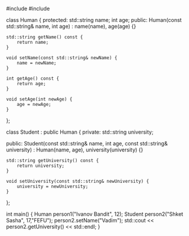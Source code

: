 #include <iostream>
#include <string>

class Human {
protected:
    std::string name;
    int age;
public:
    Human(const std::string& name, int age) : name(name), age(age) {}

    std::string getName() const {
        return name;
    }

    void setName(const std::string& newName) {
        name = newName;
    }

    int getAge() const {
        return age;
    }

    void setAge(int newAge) {
        age = newAge;
    }
};

class Student : public Human {
private:
    std::string university;

public:
    Student(const std::string& name, int age, const std::string& university)
        : Human(name, age), university(university) {}

    std::string getUniversity() const {
        return university;
    }

    void setUniversity(const std::string& newUniversity) {
        university = newUniversity;
    }
};

int main() {
    Human person1("Ivanov Bandit", 12);
    Student person2("Shket Sasha", 17,"FEFU");
    person2.setName("Vadim");
    std::cout << person2.getUniversity() << std::endl;
}
